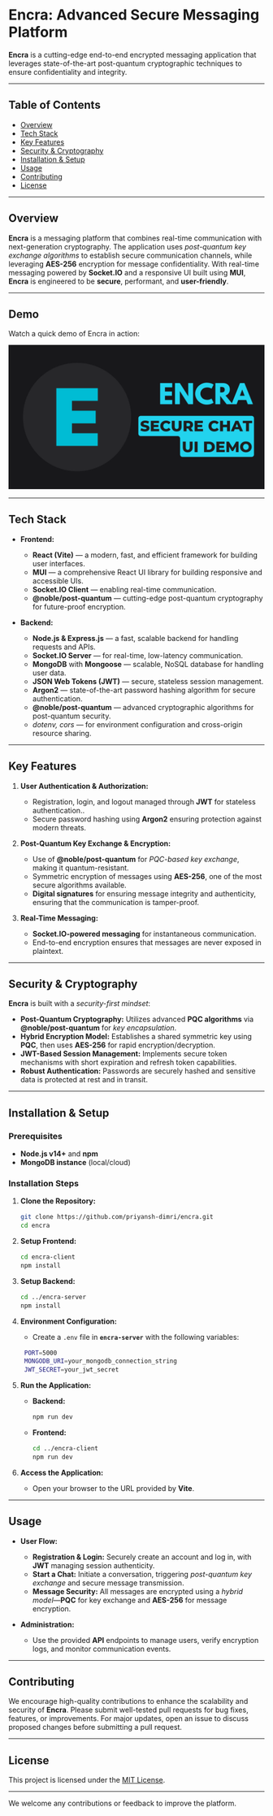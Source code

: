 # **Encra: Advanced Secure Messaging Platform**

**Encra** is a cutting-edge end-to-end encrypted messaging application that leverages state-of-the-art post-quantum cryptographic techniques to ensure confidentiality and integrity.

---

## **Table of Contents**

- [Overview](#overview)
- [Tech Stack](#tech-stack)
- [Key Features](#key-features)
- [Security & Cryptography](#security--cryptography)
- [Installation & Setup](#installation--setup)
- [Usage](#usage)
- [Contributing](#contributing)
- [License](#license)

---

## **Overview**

**Encra** is a messaging platform that combines real-time communication with next-generation cryptography. The application uses _post-quantum key exchange algorithms_ to establish secure communication channels, while leveraging **AES-256** encryption for message confidentiality. With real-time messaging powered by **Socket.IO** and a responsive UI built using **MUI**, **Encra** is engineered to be **secure**, performant, and **user-friendly**.

---

## Demo

Watch a quick demo of Encra in action:

[![Encra Demo](./docs/encra.png)](https://youtu.be/VvuvK6gCZds)

---

## **Tech Stack**

- **Frontend:**

  - **React (Vite)** — a modern, fast, and efficient framework for building user interfaces.
  - **MUI** — a comprehensive React UI library for building responsive and accessible UIs.
  - **Socket.IO Client** — enabling real-time communication.
  - **@noble/post-quantum** — cutting-edge post-quantum cryptography for future-proof encryption.

- **Backend:**
  - **Node.js & Express.js** — a fast, scalable backend for handling requests and APIs.
  - **Socket.IO Server** — for real-time, low-latency communication.
  - **MongoDB** with **Mongoose** — scalable, NoSQL database for handling user data.
  - **JSON Web Tokens (JWT)** — secure, stateless session management.
  - **Argon2** — state-of-the-art password hashing algorithm for secure authentication.
  - **@noble/post-quantum** — advanced cryptographic algorithms for post-quantum security.
  - _dotenv, cors_ — for environment configuration and cross-origin resource sharing.

---

## **Key Features**

1. **User Authentication & Authorization:**

   - Registration, login, and logout managed through **JWT** for stateless authentication..
   - Secure password hashing using **Argon2** ensuring protection against modern threats.

2. **Post-Quantum Key Exchange & Encryption:**

   - Use of **@noble/post-quantum** for _PQC-based key exchange_, making it quantum-resistant.
   - Symmetric encryption of messages using **AES-256**, one of the most secure algorithms available.
   - **Digital signatures** for ensuring message integrity and authenticity, ensuring that the communication is tamper-proof.

3. **Real-Time Messaging:**
   - **Socket.IO-powered messaging** for instantaneous communication.
   - End-to-end encryption ensures that messages are never exposed in plaintext.

---

## **Security & Cryptography**

**Encra** is built with a _security-first mindset_:

- **Post-Quantum Cryptography:** Utilizes advanced **PQC algorithms** via **@noble/post-quantum** for _key encapsulation_.
- **Hybrid Encryption Model:** Establishes a shared symmetric key using **PQC**, then uses **AES-256** for rapid encryption/decryption.
- **JWT-Based Session Management:** Implements secure token mechanisms with short expiration and refresh token capabilities.
- **Robust Authentication:** Passwords are securely hashed and sensitive data is protected at rest and in transit.

---

## **Installation & Setup**

### **Prerequisites**

- **Node.js v14+** and **npm**
- **MongoDB instance** (local/cloud)

### **Installation Steps**

1. **Clone the Repository:**

   ```bash
   git clone https://github.com/priyansh-dimri/encra.git
   cd encra
   ```

2. **Setup Frontend:**

   ```bash
   cd encra-client
   npm install
   ```

3. **Setup Backend:**

   ```bash
   cd ../encra-server
   npm install
   ```

4. **Environment Configuration:**

   - Create a `.env` file in **`encra-server`** with the following variables:

   ```bash
    PORT=5000
    MONGODB_URI=your_mongodb_connection_string
    JWT_SECRET=your_jwt_secret
   ```

5. **Run the Application:**

   - **Backend:**

     ```bash
     npm run dev
     ```

   - **Frontend:**

     ```bash
     cd ../encra-client
     npm run dev
     ```

6. **Access the Application:**
   - Open your browser to the URL provided by **Vite**.

---

## **Usage**

- **User Flow:**

  - **Registration & Login:** Securely create an account and log in, with **JWT** managing session authenticity.
  - **Start a Chat:** Initiate a conversation, triggering _post-quantum key exchange_ and secure message transmission.
  - **Message Security:** All messages are encrypted using a _hybrid model_—**PQC** for key exchange and **AES-256** for message encryption.

- **Administration:**
  - Use the provided **API** endpoints to manage users, verify encryption logs, and monitor communication events.

---

## **Contributing**

We encourage high-quality contributions to enhance the scalability and security of **Encra**. Please submit well-tested pull requests for bug fixes, features, or improvements. For major updates, open an issue to discuss proposed changes before submitting a pull request.

---

## **License**

This project is licensed under the [MIT License](LICENSE).

---

We welcome any contributions or feedback to improve the platform.
